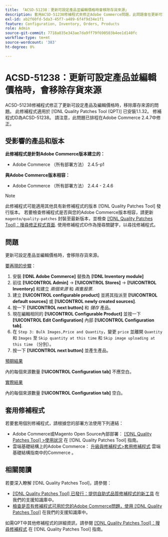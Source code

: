 ```yaml
---
title: 「ACSD-51238：更新可設定產品並編輯價格時會移除存貨來源」
description: 套用ACSD-51238修補程式來修正Adobe Commerce問題，此問題會在更新可設定產品並編輯價格時移除庫存來源。
exl-id: ab2f60fd-5da3-45f7-a489-6f4f9d34e1f1
feature: Configuration, Inventory, Orders, Products
role: Admin
source-git-commit: 7718a835e343ae7da9ff79f690503b4ee1d140fc
workflow-type: tm+mt
source-wordcount: '383'
ht-degree: 0%

---
```


# ACSD-51238：更新可設定產品並編輯價格時，會移除存貨來源

ACSD-51238修補程式修正了更新可設定產品及編輯價格時，移除庫存來源的問題。 此修補程式適用於 [!DNL Quality Patches Tool (QPT)] 已安裝1.1.32。 修補程式ID為ACSD-51238。 請注意，此問題已排程在Adobe Commerce 2.4.7中修正。

## 受影響的產品和版本

**此修補程式是針對Adobe Commerce版本建立的：**

* Adobe Commerce （所有部署方法） 2.4.5-p1

**與Adobe Commerce版本相容：**

* Adobe Commerce （所有部署方法） 2.4.4 - 2.4.6

>[!NOTE]
>
>此修補程式可能適用其他具有新修補程式的版本 [!DNL Quality Patches Tool] 發行版本。 若要檢查修補程式是否與您的Adobe Commerce版本相容，請更新 `magento/quality-patches` 封裝至最新版本，並檢查 [[!DNL Quality Patches Tool]：搜尋修正程式頁面](<https://experienceleague.adobe.com/tools/commerce-quality-patches/index.html>). 使用修補程式ID作為搜尋關鍵字，以尋找修補程式。

## 問題

更新可設定產品並編輯價格時，會移除存貨來源。

<u>要再現的步驟</u>：

1. 安裝 **[!DNL Adobe Commerce]** 替換為 **[!DNL Inventory module]**
1. 前往 **[!UICONTROL Admin]** -> **[!UICONTROL Stores]** -> **[!UICONTROL Inventory]** 和建立 *兩個來源* 和 *兩隻股票*.
1. 建立 **[!UICONTROL configurable product]** 並將其指派至 **[!UICONTROL default sources]** 或 **[!UICONTROL newly created sources]**.
1. 按一下 **[!UICONTROL next button]** 和 *儲存* 產品。
1. 現在編輯相同的 **[!UICONTROL Configurable Product]** 並按一下 **[!UICONTROL Edit Configuration]** 內部 **[!UICONTROL Configuration tab]**.
1. 在 `Step 3: Bulk Images,Price and Quantity`，變更 `price` 並離開 `Quantity` 和 `Images` 至 `Skip quantity at this time` 和 `Skip image uploading at this time` （分別）。
1. 按一下 **[!UICONTROL next button]** 並產生產品。

<u>預期結果</u>

內的每個來源數量 **[!UICONTROL Configuration tab]** 不應空白。

<u>實際結果</u>

內的每個來源數量 **[!UICONTROL Configuration tab]** 空白。

## 套用修補程式

若要套用個別修補程式，請根據您的部署方法使用下列連結：

* Adobe Commerce或Magento Open Source內部部署： [[!DNL Quality Patches Tool] >使用狀況](<https://experienceleague.adobe.com/docs/commerce-operations/tools/quality-patches-tool/usage.html>) 在 [!DNL Quality Patches Tool] 指南。
* 雲端基礎結構上的Adobe Commerce： [升級與修補程式>套用修補程式](https://experienceleague.adobe.com/docs/commerce-cloud-service/user-guide/develop/upgrade/apply-patches.html) 雲端基礎結構指南中的Commerce 。

## 相關閱讀

若要深入瞭解 [!DNL Quality Patches Tool]，請參閱：

* [[!DNL Quality Patches Tool] 已發行：提供自助式品質修補程式的新工具](/help/announcements/adobe-commerce-announcements/magento-quality-patches-released-new-tool-to-self-serve-quality-patches.md) 在我們的支援知識庫中。
* [檢查是否有修補程式可用於您的Adobe Commerce問題，使用 [!DNL Quality Patches Tool]](/help/support-tools/patches-available-in-qpt-tool/check-patch-for-magento-issue-with-magento-quality-patches.md) 在我們的支援知識庫中。

如需QPT中其他修補程式的詳細資訊，請參閱 [[!DNL Quality Patches Tool]：搜尋修補程式](<https://experienceleague.adobe.com/tools/commerce-quality-patches/index.html>) 在 [!DNL Quality Patches Tool] 指南。
